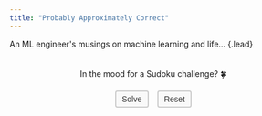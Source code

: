 ```yaml
---
title: "Probably Approximately Correct"
---
```


An ML engineer's musings on machine learning and life...
{.lead}

<div class="sudoku-container" id="container"></div>

<div id="message" class="game-message">In the mood for a Sudoku challenge? 🍀</div>

<div class="buttonContainer">
    <button id="solveButton" class="styled-button">Solve</button>
    <button id="resetButton" class="styled-button">Reset</button>
</div>

<script>
document.addEventListener("DOMContentLoaded", function () {
    const container = document.getElementById("container");
    const messageElement = document.getElementById("message");

    function generateRandomSudoku() {
        const puzzle = [
            [5, 3, 0, 0, 7, 0, 0, 0, 0],
            [6, 0, 0, 1, 9, 5, 0, 0, 0],
            [0, 9, 8, 0, 0, 0, 0, 6, 0],
            [8, 0, 0, 0, 6, 0, 0, 0, 3],
            [4, 0, 0, 8, 0, 3, 0, 0, 1],
            [7, 0, 0, 0, 2, 0, 0, 0, 6],
            [0, 6, 0, 0, 0, 0, 2, 8, 0],
            [0, 0, 0, 4, 1, 9, 0, 0, 5],
            [0, 0, 0, 0, 8, 0, 0, 7, 9]
        ];
        return puzzle;
    }

    function createSudokuGrid(puzzle) {
        container.innerHTML = '';
        puzzle.forEach((row, rowIndex) => {
            const rowElement = document.createElement('div');
            rowElement.classList.add('sudoku-row');
            row.forEach((cell, columnIndex) => {
                const cellElement = document.createElement('input');
                cellElement.classList.add('sudoku-cell');
                cellElement.type = 'text';
                cellElement.maxLength = 1;

                if (cell !== 0) {
                    cellElement.value = cell;
                    cellElement.disabled = true;
                    cellElement.style.backgroundColor = '#FDB515';
                } else {
                    cellElement.style.backgroundColor = '#002676';
                    cellElement.style.color = 'white';
                    cellElement.addEventListener('input', (e) =>
                        handleCellInput(e, rowIndex, columnIndex, puzzle)
                    );
                }
                rowElement.appendChild(cellElement);
            });
            container.appendChild(rowElement);
        });
    }

    function handleCellInput(event, row, col, puzzle) {
        const value = event.target.value;

        if (!/^[1-9]$/.test(value)) {
            event.target.value = '';
            messageElement.textContent = "Please choose a number from 1 to 9! 🥶";
            messageElement.style.color = "red";
            return;
        }

        const num = parseInt(value, 10);
        if (!isValidMove(puzzle, row, col, num)) {
            messageElement.textContent = "Oops, please pick another number! 😬";
            messageElement.style.color = "red";
        } else {
            puzzle[row][col] = num;
            messageElement.textContent = "Keep working! 💪";
            messageElement.style.color = "inherit";
        }

        if (isBoardComplete(puzzle)) {
            messageElement.textContent = "Amazing! You crushed it! 🎉";
            messageElement.style.color = "green";
        }
    }

    function isValidMove(board, row, col, num) {
        for (let i = 0; i < 9; i++) {
            if (board[row][i] === num || board[i][col] === num) {
                return false;
            }
        }
        const startRow = Math.floor(row / 3) * 3;
        const startCol = Math.floor(col / 3) * 3;
        for (let i = startRow; i < startRow + 3; i++) {
            for (let j = startCol; j < startCol + 3; j++) {
                if (board[i][j] === num) {
                    return false;
                }
            }
        }
        return true;
    }

    function isBoardComplete(board) {
        return board.flat().every((cell) => cell !== 0);
    }

    let initialPuzzle = generateRandomSudoku();
    let puzzle = JSON.parse(JSON.stringify(initialPuzzle));

    function solvePuzzle() {
        const solvedPuzzle = solveSudoku(puzzle);
        createSudokuGrid(solvedPuzzle);
        messageElement.textContent = "Puzzle solved! 🎯";
        messageElement.style.color = "green";
    }

    function resetPuzzle() {
        initialPuzzle = generateRandomSudoku();
        puzzle = JSON.parse(JSON.stringify(initialPuzzle));
        createSudokuGrid(puzzle);
        messageElement.textContent = "In the mood for a Sudoku challenge? 🍀";
        messageElement.style.color = "inherit";
    }

    createSudokuGrid(puzzle);

    document.getElementById("solveButton").addEventListener("click", solvePuzzle);
    document.getElementById("resetButton").addEventListener("click", resetPuzzle);
});
</script>

<style>
.sudoku-container {
    display: flex;
    flex-direction: column;
    align-items: center;
    margin-top: 20px;
}

.sudoku-row {
    display: flex;
}

.sudoku-cell {
    width: 30px;
    height: 30px;
    border: 2px solid black;
    text-align: center;
    font-size: 16px;
    box-sizing: border-box;
}

.buttonContainer {
    margin-top: 20px;
    display: flex;
    justify-content: center;
    gap: 15px;
}

.styled-button {
    padding: 5px 10px;
    font-size: 14px;
    color: #333;
    background-color: #f9f9f9;
    border: 2px solid #ccc;
    border-radius: 4px;
    cursor: pointer;
}

.styled-button:hover {
    background-color: #ddd;
}

.game-message {
    text-align: center;
    margin-top: 15px;
    font-size: 14px;
}
</style>
